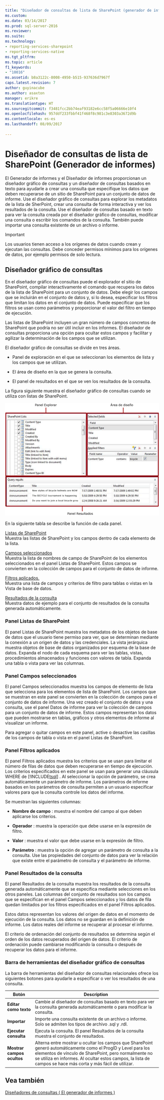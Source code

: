 ```yaml
---
title: "Diseñador de consultas de lista de SharePoint (generador de informes) | Documentos de Microsoft"
ms.custom: 
ms.date: 03/14/2017
ms.prod: sql-server-2016
ms.reviewer: 
ms.suite: 
ms.technology:
- reporting-services-sharepoint
- reporting-services-native
ms.tgt_pltfrm: 
ms.topic: article
f1_keywords:
- "10016"
ms.assetid: b8a3122c-8008-4950-b515-937636d7967f
caps.latest.revision: 7
author: guyinacube
ms.author: asaxton
manager: erikre
ms.translationtype: HT
ms.sourcegitcommit: f3481fcc2bb74eaf93182e6cc58f5a06666e10f4
ms.openlocfilehash: 957ddf233fbbf41f468f8c981c3e8303a3672d9b
ms.contentlocale: es-es
ms.lasthandoff: 08/09/2017

---
```

# <a name="sharepoint-list-query-designer-report-builder"></a>Diseñador de consultas de lista de SharePoint (Generador de informes)
  El Generador de informes y el Diseñador de informes proporcionan un diseñador gráfico de consultas y un diseñador de consultas basados en texto para ayudarle a crear una consulta que especifique los datos que deben recuperarse de un sitio de SharePoint para un conjunto de datos de informe. Use el diseñador gráfico de consultas para explorar los metadatos de la lista de SherPoint, crear una consulta de forma interactiva y ver los resultados de la consulta. Use el diseñador de consultas basado en texto para ver la consulta creada por el diseñador gráfico de consultas, modificar una consulta o escribir los comandos de la consulta. También puede importar una consulta existente de un archivo o informe.  
  
> [!IMPORTANT]  
>  Los usuarios tienen acceso a los orígenes de datos cuando crean y ejecutan las consultas. Debe conceder permisos mínimos para los orígenes de datos, por ejemplo permisos de solo lectura.  
  
## <a name="graphical-query-designer"></a>Diseñador gráfico de consultas  
 En el diseñador gráfico de consultas puede el explorador el sitio de SharePoint, compilar interactivamente el comando que recupera los datos de la lista de SharePoint para un conjunto de datos. Debe elegir los campos que se incluirán en el conjunto de datos y, si lo desea, especificar los filtros que limitan los datos en el conjunto de datos. Puede especificar que los filtros se usan como parámetros y proporcionar el valor del filtro en tiempo de ejecución.  
  
 Las listas de SharePoint incluyen un gran número de campos concretos de SharePoint que podría no ser útil incluir en los informes. El diseñador de consultas proporciona una opción para ocultar estos campos y facilitar y agilizar la determinación de los campos que se utilizan.  
  
 El diseñador gráfico de consultas se divide en tres áreas.  
  
-   Panel de exploración en el que se seleccionan los elementos de lista y los campos que se utilizan.  
  
-   El área de diseño en la que se genera la consulta.  
  
-   El panel de resultados en el que se ven los resultados de la consulta.  
  
 La figura siguiente muestra el diseñador gráfico de consultas cuando se utiliza con listas de SharePoint.  
  
 ![rsQD_Relational_Graphical_SharePoint](../../reporting-services/report-data/media/rsqd-relational-graphical-sharepoint.gif "rsQD_Relational_Graphical_SharePoint")  
  
 En la siguiente tabla se describe la función de cada panel.  
  
 [Listas de SharePoint](#DatabaseView)  
 Muestra las listas de SharePoint y los campos dentro de cada elemento de la lista.  
  
 [Campos seleccionados](#SelectedFields)  
 Muestra la lista de nombres de campo de SharePoint de los elementos seleccionados en el panel Listas de SharePoint. Estos campos se convierten en la colección de campos para el conjunto de datos de informe.  
  
 [Filtros aplicados.](#AppliedFilters)  
 Muestra una lista de campos y criterios de filtro para tablas o vistas en la Vista de base de datos.  
  
 [Resultados de la consulta](#QueryResults)  
 Muestra datos de ejemplo para el conjunto de resultados de la consulta generada automáticamente.  
  
###  <a name="DatabaseView"></a> Panel Listas de SharePoint  
 El panel Listas de SharePoint muestra los metadatos de los objetos de base de datos que el usuario tiene permiso para ver, que se determinan mediante la conexión a un origen de datos y las credenciales. La vista jerárquica muestra objetos de base de datos organizados por esquema de la base de datos. Expanda el nodo de cada esquema para ver las tablas, vistas, procedimientos almacenados y funciones con valores de tabla. Expanda una tabla o vista para ver las columnas.  
  
###  <a name="SelectedFields"></a> Panel Campos seleccionados  
 El panel Campos seleccionados muestra los campos de elemento de lista que selecciona para los elementos de lista de SharePoint. Los campos que se muestran en este panel se convierten en la colección de campos para el conjunto de datos de informe. Una vez creado el conjunto de datos y una consulta, use el panel Datos de informe para ver la colección de campos para un conjunto de datos de informe. Estos campos representan los datos que pueden mostrarse en tablas, gráficos y otros elementos de informe al visualizar un informe.  
  
 Para agregar o quitar campos en este panel, active o desactive las casillas de los campos de tabla o vista en el panel Listas de SharePoint.  
  
###  <a name="AppliedFilters"></a> Panel Filtros aplicados  
 El panel Filtros aplicados muestra los criterios que se usan para limitar el número de filas de datos que deben recuperarse en tiempo de ejecución. Los criterios especificados en este panel se usan para generar una cláusula WHERE de [!INCLUDE[tsql](../../includes/tsql-md.md)] . Al seleccionar la opción de parámetro, se crea automáticamente un parámetro de informe. Los parámetros de informe basados en los parámetros de consulta permiten a un usuario especificar valores para que la consulta controle los datos del informe.  
  
 Se muestran las siguientes columnas:  
  
-   **Nombre de campo** : muestra el nombre del campo al que deben aplicarse los criterios.  
  
-   **Operador** : muestra la operación que debe usarse en la expresión de filtro.  
  
-   **Valor** : muestra el valor que debe usarse en la expresión de filtro.  
  
-   **Parámetro** : muestra la opción de agregar un parámetro de consulta a la consulta. Use las propiedades del conjunto de datos para ver la relación que existe entre el parámetro de consulta y el parámetro de informe.  
  
###  <a name="QueryResults"></a> Panel Resultados de la consulta  
 El panel Resultados de la consulta muestra los resultados de la consulta generada automáticamente que se especifica mediante selecciones en los otros paneles. Las columnas del conjunto de resultados son los campos que se especifican en el panel Campos seleccionados y los datos de fila quedan limitados por los filtros especificados en el panel Filtros aplicados.  
  
 Estos datos representan los valores del origen de datos en el momento de ejecución de la consulta. Los datos no se guardan en la definición de informe. Los datos reales del informe se recuperar al procesar el informe.  
  
 El criterio de ordenación del conjunto de resultados se determina según el orden de los datos recuperados del origen de datos. El criterio de ordenación puede cambiarse modificando la consulta o después de recuperar los datos para el informe.  
  
### <a name="graphical-query-designer-toolbar"></a>Barra de herramientas del diseñador gráfico de consultas  
 La barra de herramientas del diseñador de consultas relacionales ofrece los siguientes botones para ayudarle a especificar o ver los resultados de una consulta.  
  
|Botón|Description|  
|------------|-----------------|  
|**Editar como texto**|Cambie al diseñador de consultas basado en texto para ver la consulta generada automáticamente o para modificar la consulta.|  
|**Importar**|Importe una consulta existente de un archivo o informe. Solo se admiten los tipos de archivo .sql y .rdl.|  
|**Ejecutar consulta**|Ejecuta la consulta. El panel Resultados de la consulta muestra el conjunto de resultados.|  
|**Mostrar campos ocultos**|Alterna entre mostrar u ocultar los campos que SharePoint generó automáticamente como el ProgID y Level para los elementos de vínculo de SharePoint, pero normalmente no se utiliza en informes. Al ocultar estos campos, la lista de campos se hace más corta y más fácil de utilizar.|  
  
## <a name="see-also"></a>Vea también  
 [Diseñadores de consultas &#40; El generador de informes &#41;](http://msdn.microsoft.com/library/553f0d4e-8b1d-4148-9321-8b41a1e8e1b9)  
  
  
